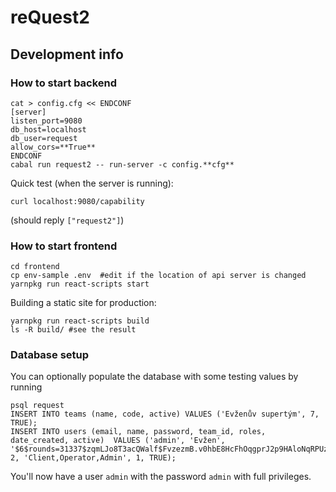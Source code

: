 # reQuest2

## Development info

### How to start backend

```
cat > config.cfg << ENDCONF
[server]
listen_port=9080
db_host=localhost
db_user=request
allow_cors=**True**
ENDCONF
cabal run request2 -- run-server -c config.**cfg**
```

Quick test (when the server is running):

```
curl localhost:9080/capability
```

(should reply `["request2"]`)

### How to start frontend

```
cd frontend
cp env-sample .env  #edit if the location of api server is changed
yarnpkg run react-scripts start
```

Building a static site for production:

```
yarnpkg run react-scripts build
ls -R build/ #see the result
```

### Database setup

You can optionally populate the database with some testing values by running

```
psql request
INSERT INTO teams (name, code, active) VALUES ('Evženův supertým', 7, TRUE);
INSERT INTO users (email, name, password, team_id, roles, date_created, active)  VALUES ('admin', 'Evžen', '$6$rounds=31337$zqmLJo8T3acQWalf$FvzezmB.v0hbE8HcFhOqgprJ2p9HAloNqRPUzZifI6cDTzP6IGFXvlrYd2tQIjiABJaT.PrLrIfkX8Qwe45Vw0', 2, 'Client,Operator,Admin', 1, TRUE);
```

You'll now have a user `admin` with the password `admin` with full privileges.
